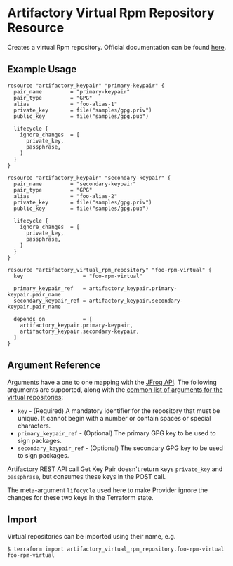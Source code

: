 # Artifactory Virtual Rpm Repository Resource

Creates a virtual Rpm repository.
Official documentation can be found [here](https://www.jfrog.com/confluence/display/JFROG/RPM+Repositories).

## Example Usage

```hcl
resource "artifactory_keypair" "primary-keypair" {
  pair_name         = "primary-keypair"
  pair_type         = "GPG"
  alias             = "foo-alias-1"
  private_key       = file("samples/gpg.priv")
  public_key        = file("samples/gpg.pub")

  lifecycle {
    ignore_changes  = [
      private_key,
      passphrase,
    ]
  }
}

resource "artifactory_keypair" "secondary-keypair" {
  pair_name         = "secondary-keypair"
  pair_type         = "GPG"
  alias             = "foo-alias-2"
  private_key       = file("samples/gpg.priv")
  public_key        = file("samples/gpg.pub")

  lifecycle {
    ignore_changes  = [
      private_key,
      passphrase,
    ]
  }
}

resource "artifactory_virtual_rpm_repository" "foo-rpm-virtual" {
  key                   = "foo-rpm-virtual"

  primary_keypair_ref   = artifactory_keypair.primary-keypair.pair_name
  secondary_keypair_ref = artifactory_keypair.secondary-keypair.pair_name

  depends_on            = [
    artifactory_keypair.primary-keypair,
    artifactory_keypair.secondary-keypair,
  ]
}
```

## Argument Reference

Arguments have a one to one mapping with the [JFrog API](https://www.jfrog.com/confluence/display/RTF/Repository+Configuration+JSON). 
The following arguments are supported, along with the [common list of arguments for the virtual repositories](virtual.md):

* `key` - (Required) A mandatory identifier for the repository that must be unique. It cannot begin with a number or
  contain spaces or special characters.
* `primary_keypair_ref` - (Optional) The primary GPG key to be used to sign packages.
* `secondary_keypair_ref` - (Optional) The secondary GPG key to be used to sign packages.

Artifactory REST API call Get Key Pair doesn't return keys `private_key` and `passphrase`, but consumes these keys in the POST call.

The meta-argument `lifecycle` used here to make Provider ignore the changes for these two keys in the Terraform state.

## Import

Virtual repositories can be imported using their name, e.g.

```
$ terraform import artifactory_virtual_rpm_repository.foo-rpm-virtual foo-rpm-virtual
```
